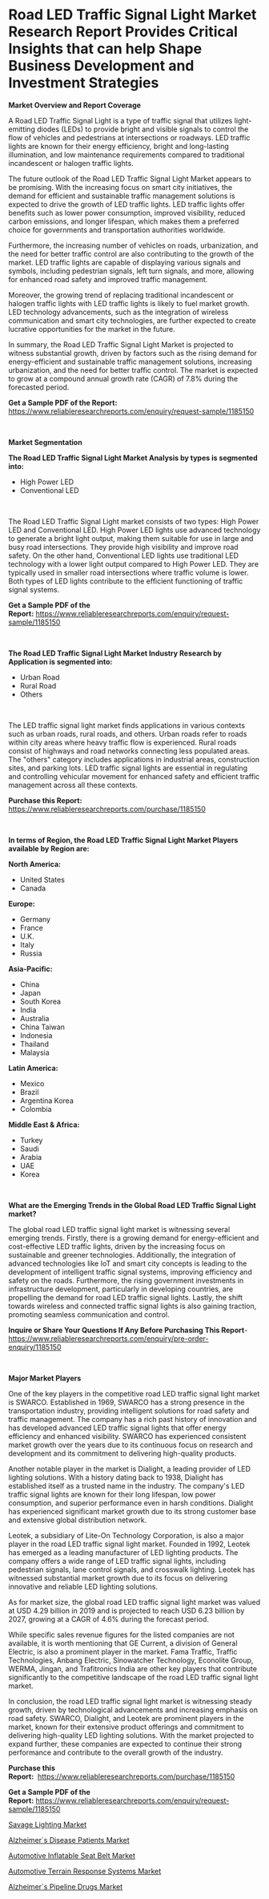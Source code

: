 <p><h1>Road LED Traffic Signal Light Market Research Report Provides Critical Insights that can help Shape Business Development and Investment Strategies</h1></p><p><strong>Market Overview and Report Coverage</strong></p>
<p><p>A Road LED Traffic Signal Light is a type of traffic signal that utilizes light-emitting diodes (LEDs) to provide bright and visible signals to control the flow of vehicles and pedestrians at intersections or roadways. LED traffic lights are known for their energy efficiency, bright and long-lasting illumination, and low maintenance requirements compared to traditional incandescent or halogen traffic lights.</p><p>The future outlook of the Road LED Traffic Signal Light Market appears to be promising. With the increasing focus on smart city initiatives, the demand for efficient and sustainable traffic management solutions is expected to drive the growth of LED traffic lights. LED traffic lights offer benefits such as lower power consumption, improved visibility, reduced carbon emissions, and longer lifespan, which makes them a preferred choice for governments and transportation authorities worldwide.</p><p>Furthermore, the increasing number of vehicles on roads, urbanization, and the need for better traffic control are also contributing to the growth of the market. LED traffic lights are capable of displaying various signals and symbols, including pedestrian signals, left turn signals, and more, allowing for enhanced road safety and improved traffic management.</p><p>Moreover, the growing trend of replacing traditional incandescent or halogen traffic lights with LED traffic lights is likely to fuel market growth. LED technology advancements, such as the integration of wireless communication and smart city technologies, are further expected to create lucrative opportunities for the market in the future.</p><p>In summary, the Road LED Traffic Signal Light Market is projected to witness substantial growth, driven by factors such as the rising demand for energy-efficient and sustainable traffic management solutions, increasing urbanization, and the need for better traffic control. The market is expected to grow at a compound annual growth rate (CAGR) of 7.8% during the forecasted period.</p></p>
<p><strong>Get a Sample PDF of the Report:</strong> <a href="https://www.reliableresearchreports.com/enquiry/request-sample/1185150">https://www.reliableresearchreports.com/enquiry/request-sample/1185150</a></p>
<p>&nbsp;</p>
<p><strong>Market Segmentation</strong></p>
<p><strong>The Road LED Traffic Signal Light Market Analysis by types is segmented into:</strong></p>
<p><ul><li>High Power LED</li><li>Conventional LED</li></ul></p>
<p>&nbsp;</p>
<p><p>The Road LED Traffic Signal Light market consists of two types: High Power LED and Conventional LED. High Power LED lights use advanced technology to generate a bright light output, making them suitable for use in large and busy road intersections. They provide high visibility and improve road safety. On the other hand, Conventional LED lights use traditional LED technology with a lower light output compared to High Power LED. They are typically used in smaller road intersections where traffic volume is lower. Both types of LED lights contribute to the efficient functioning of traffic signal systems.</p></p>
<p><strong>Get a Sample PDF of the Report:</strong>&nbsp;<a href="https://www.reliableresearchreports.com/enquiry/request-sample/1185150">https://www.reliableresearchreports.com/enquiry/request-sample/1185150</a></p>
<p>&nbsp;</p>
<p><strong>The Road LED Traffic Signal Light Market Industry Research by Application is segmented into:</strong></p>
<p><ul><li>Urban Road</li><li>Rural Road</li><li>Others</li></ul></p>
<p>&nbsp;</p>
<p><p>The LED traffic signal light market finds applications in various contexts such as urban roads, rural roads, and others. Urban roads refer to roads within city areas where heavy traffic flow is experienced. Rural roads consist of highways and road networks connecting less populated areas. The "others" category includes applications in industrial areas, construction sites, and parking lots. LED traffic signal lights are essential in regulating and controlling vehicular movement for enhanced safety and efficient traffic management across all these contexts.</p></p>
<p><strong>Purchase this Report:</strong>&nbsp; <a href="https://www.reliableresearchreports.com/purchase/1185150">https://www.reliableresearchreports.com/purchase/1185150</a></p>
<p>&nbsp;</p>
<p><strong>In terms of Region, the Road LED Traffic Signal Light Market Players available by Region are:</strong></p>
<p>
    <p> <strong> North America: </strong>
        <ul>
            <li>United States</li>
            <li>Canada</li>
        </ul>
        </p> 
    <p> <strong> Europe: </strong>
        <ul>
            <li>Germany</li>
            <li>France</li>
            <li>U.K.</li>
            <li>Italy</li>
            <li>Russia</li>
        </ul>
        </p> 
    <p> <strong> Asia-Pacific: </strong>
        <ul>
            <li>China</li>
            <li>Japan</li>
            <li>South Korea</li>
            <li>India</li>
            <li>Australia</li>
            <li>China Taiwan</li>
            <li>Indonesia</li>
            <li>Thailand</li>
            <li>Malaysia</li>
        </ul>
        </p> 
    <p> <strong> Latin America: </strong>
        <ul>
            <li>Mexico</li>
            <li>Brazil</li>
            <li>Argentina Korea</li>
            <li>Colombia</li>
        </ul>
        </p> 
    <p> <strong> Middle East & Africa: </strong>
        <ul>
            <li>Turkey</li>
            <li>Saudi</li>
            <li>Arabia</li>
            <li>UAE</li>
            <li>Korea</li>
        </ul>
    </p>
    </p>
<p>&nbsp;</p>
<p><strong>What are the Emerging Trends in the Global Road LED Traffic Signal Light market?</strong></p>
<p><p>The global road LED traffic signal light market is witnessing several emerging trends. Firstly, there is a growing demand for energy-efficient and cost-effective LED traffic lights, driven by the increasing focus on sustainable and greener technologies. Additionally, the integration of advanced technologies like IoT and smart city concepts is leading to the development of intelligent traffic signal systems, improving efficiency and safety on the roads. Furthermore, the rising government investments in infrastructure development, particularly in developing countries, are propelling the demand for road LED traffic signal lights. Lastly, the shift towards wireless and connected traffic signal lights is also gaining traction, promoting seamless communication and control.</p></p>
<p><strong>Inquire or Share Your Questions If Any Before Purchasing This Report</strong>- <a href="https://www.reliableresearchreports.com/enquiry/pre-order-enquiry/1185150">https://www.reliableresearchreports.com/enquiry/pre-order-enquiry/1185150</a></p>
<p>&nbsp;</p>
<p><strong>Major Market Players</strong></p>
<p><p>One of the key players in the competitive road LED traffic signal light market is SWARCO. Established in 1969, SWARCO has a strong presence in the transportation industry, providing intelligent solutions for road safety and traffic management. The company has a rich past history of innovation and has developed advanced LED traffic signal lights that offer energy efficiency and enhanced visibility. SWARCO has experienced consistent market growth over the years due to its continuous focus on research and development and its commitment to delivering high-quality products.</p><p>Another notable player in the market is Dialight, a leading provider of LED lighting solutions. With a history dating back to 1938, Dialight has established itself as a trusted name in the industry. The company's LED traffic signal lights are known for their long lifespan, low power consumption, and superior performance even in harsh conditions. Dialight has experienced significant market growth due to its strong customer base and extensive global distribution network.</p><p>Leotek, a subsidiary of Lite-On Technology Corporation, is also a major player in the road LED traffic signal light market. Founded in 1992, Leotek has emerged as a leading manufacturer of LED lighting products. The company offers a wide range of LED traffic signal lights, including pedestrian signals, lane control signals, and crosswalk lighting. Leotek has witnessed substantial market growth due to its focus on delivering innovative and reliable LED lighting solutions.</p><p>As for market size, the global road LED traffic signal light market was valued at USD 4.29 billion in 2019 and is projected to reach USD 6.23 billion by 2027, growing at a CAGR of 4.6% during the forecast period.</p><p>While specific sales revenue figures for the listed companies are not available, it is worth mentioning that GE Current, a division of General Electric, is also a prominent player in the market. Fama Traffic, Traffic Technologies, Anbang Electric, Sinowatcher Technology, Econolite Group, WERMA, Jingan, and Trafitronics India are other key players that contribute significantly to the competitive landscape of the road LED traffic signal light market.</p><p>In conclusion, the road LED traffic signal light market is witnessing steady growth, driven by technological advancements and increasing emphasis on road safety. SWARCO, Dialight, and Leotek are prominent players in the market, known for their extensive product offerings and commitment to delivering high-quality LED lighting solutions. With the market projected to expand further, these companies are expected to continue their strong performance and contribute to the overall growth of the industry.</p></p>
<p><strong>Purchase this Report:</strong>&nbsp;&nbsp;<a href="https://www.reliableresearchreports.com/purchase/1185150">https://www.reliableresearchreports.com/purchase/1185150</a></p>
<p></p>
<p><strong>Get a Sample PDF of the Report:</strong>&nbsp;<a href="https://www.reliableresearchreports.com/enquiry/request-sample/1185150">https://www.reliableresearchreports.com/enquiry/request-sample/1185150</a></p>
<p><p><a href="https://medium.com/@favor.case.flash/savage-lighting-market-insights-into-market-cagr-market-trends-and-growth-strategies-22d0e7de35cd">Savage Lighting Market</a></p><p><a href="https://medium.com/@blow.allow.stir/alzheimer-s-disease-patients-market-competitive-analysis-market-trends-and-forecast-to-2030-a58fe4672fdc">Alzheimer`s Disease Patients Market</a></p><p><a href="https://medium.com/@late.bean.frame/automotive-inflatable-seat-belt-market-competitive-analysis-market-trends-and-forecast-to-2030-29be2605862c">Automotive Inflatable Seat Belt Market</a></p><p><a href="https://medium.com/@truly.fight.must/decoding-automotive-terrain-response-systems-market-metrics-market-share-trends-and-growth-245aede828dd">Automotive Terrain Response Systems Market</a></p><p><a href="https://medium.com/@under.noon.tower/decoding-alzheimer-s-pipeline-drugs-market-metrics-market-share-trends-and-growth-patterns-20999dfd0577">Alzheimer`s Pipeline Drugs Market</a></p></p>